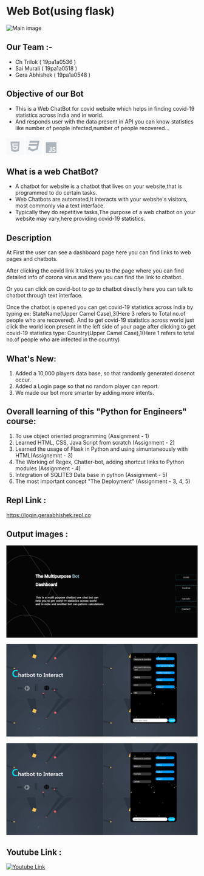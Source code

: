 # Web Bot(using flask)
![Main image](https://theninehertz.com/wp-content/uploads/2018/03/chatbot-for-web-development.jpg)
## Our Team :-
 * Ch Trilok ( 19pa1a0536 )
 * Sai Murali ( 19pa1a0518 )
 * Gera Abhishek ( 19pa1a0548 )

## Objective of our Bot
 * This is a Web ChatBot for covid website which helps in finding covid-19 statistics across India and in world.
 * And responds user with the data present in API you can know statistics like number of people infected,number of people recovered...

[![HTML image](https://github.com/abhishek-548/webbot/blob/main/html%20img.PNG?raw=true)](https://www.w3schools.com/html/)
[![CSS image](https://raw.githubusercontent.com/abhishek-548/webbot/main/css%20img.PNG)](https://www.w3schools.com/css/)
[![Js image](https://raw.githubusercontent.com/abhishek-548/webbot/main/js%20img.PNG)](https://www.w3schools.com/js/)

## What is a web ChatBot?
 * A chatbot for website is a chatbot that lives on your website,that is programmed to do certain tasks.
 * Web Chatbots are automated,It interacts with your website's visitors, most commonly via a text interface.
 * Typically they do repetitive tasks,The purpose of a web chatbot on your website may vary,here providing covid-19 statistics.

## Description 

At First the user can see a dashboard page here you can find links to web pages and chatbots. 

After clicking the covid link it takes you to the page where you can find detailed info of corona virus and there you can find the link to chatbot.

Or you can click on covid-bot to go to chatbot directly here you can talk to chatbot through text interface.
	
Once the chatbot is opened you can get covid-19 statistics across India by typing ex: StateName(Upper Camel Case),3(Here 3 refers to Total no.of people who are recovered).
And to get covid-19 statistics  across world just click the world icon present in the left side of your page after clicking to get covid-19 statistics type: Country(Upper Camel Case),1(Here 1 refers to total no.of people who are infected in the country)

## What's New:
  1. Added a 10,000 players data base, so that randomly generated dosenot occur.
  2. Added a Login page so that no random player can report.
  3. We made our bot more smarter by adding more intents. 

## Overall learning of this "Python for Engineers" course:
  1. To use object oriented programming (Assignment - 1)
  2. Learned HTML, CSS, Java Script from scratch (Assignment - 2)
  3. Learned the usage of Flask in Python and using simuntaneously with HTML(Assignemnt - 3)
  4. The Working of Regex, Chatter-bot, adding shortcut links to Python modules (Assignment - 4)
  5. Integration of SQLITE3 Data base in python (Assignment - 5)
  6. The most important concept "The Deployment" (Assignment - 3, 4, 5)

## Repl Link :

https://login.geraabhishek.repl.co


## Output images :

![Output1](https://github.com/abhishek-548/project/blob/main/output1.PNG?raw=true)

![Output2](https://raw.githubusercontent.com/abhishek-548/project/main/output2.PNG)

![Output3](https://raw.githubusercontent.com/abhishek-548/project/main/output3.PNG)

## Youtube Link :

[![Youtube Link](https://i2-prod.coventrytelegraph.net/article17913987.ece/ALTERNATES/s1200/0_youtubecoronavirus2JPG.jpg)](https://youtu.be/5bXkDC4FTsw)
